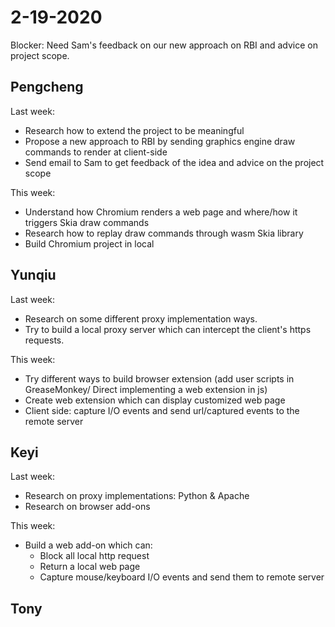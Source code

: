 # 2-19-2020

Blocker: Need Sam's feedback on our new approach on RBI and advice on project scope.

## Pengcheng

Last week:
- Research how to extend the project to be meaningful
- Propose a new approach to RBI by sending graphics engine draw commands to render at client-side
- Send email to Sam to get feedback of the idea and advice on the project scope

This week:
- Understand how Chromium renders a web page and where/how it triggers Skia draw commands
- Research how to replay draw commands through wasm Skia library
- Build Chromium project in local

## Yunqiu

Last week:
- Research on some different proxy implementation ways.
- Try to build a local proxy server which can intercept the client's https requests.

This week:
- Try different ways to build browser extension (add user scripts in GreaseMonkey/ Direct implementing a web extension in js)
- Create web extension which can display customized web page
- Client side: capture I/O events and send url/captured events to the remote server




## Keyi

Last week:
- Research on proxy implementations: Python & Apache
- Research on browser add-ons

This week:
- Build a web add-on which can:
  - Block all local http request
  - Return a local web page
  - Capture mouse/keyboard I/O events and send them to remote server 

## Tony
